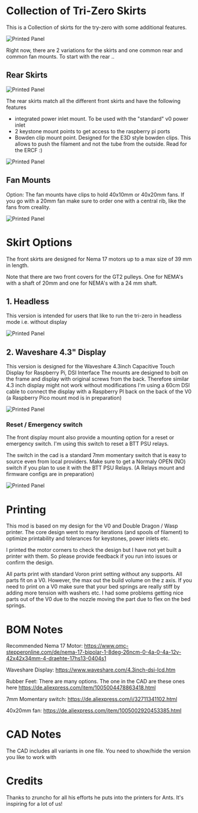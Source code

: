 # Collection of Tri-Zero Skirts

This is a Collection of skirts for the try-zero with some additional features.

![Printed Panel](Images/tri-zero-skirt.png)

Right now, there are 2 variations for the skirts and one common rear and common fan mounts.
To start with the rear ..

## Rear Skirts

![Printed Panel](Images/tri-zero-rear.png)

The rear skirts match all the different front skirts and have the following features

- integrated power inlet mount. To be used with the "standard" v0 power inlet
- 2 keystone mount points to get access to the raspberry pi ports
- Bowden clip mount point. Designed for the E3D style bowden clips. This allows to push the filament and not the tube from the outside. Read for the ERCF :)

![Printed Panel](Images/tri-zero-rear-details.png)


## Fan Mounts

Option: The fan mounts have clips to hold 40x10mm or 40x20mm fans.
If you go with a 20mm fan make sure to order one with a central rib, like the fans from creality.

![Printed Panel](Images/tri-zero-fans.png)

# Skirt Options

The front skirts are designed for Nema 17 motors up to a max size of 39 mm in length.

Note that there are two front covers for the GT2 pulleys. One for NEMA's with a shaft of 20mm and one for NEMA's with a 24 mm shaft.

## 1. Headless

This version is intended for users that like to run the tri-zero in headless mode i.e. without display

![Printed Panel](Images/tri-zero-headless.png)

## 2. Waveshare 4.3" Display

This version is designed for the Waveshare 4.3inch Capacitive Touch Display for Raspberry Pi, DSI Interface
The mounts are designed to bolt on the frame and display with original screws from the back.
Therefore similar 4.3 inch display might not work without modifications
I'm using a 60cm DSI cable to connect the display with a Raspberry PI back on the back of the V0 
(a Raspberry Pico mount mod is in preparation)

![Printed Panel](Images/tri-zero-waveshare.png)

### Reset / Emergency switch
The front display mount also provide a mounting option for a reset or emergency switch.
I'm using this switch to reset a BTT PSU relays. 

The switch in the cad is a standard 7mm momentary switch that is easy to source even from local providers.
Make sure to get a Normaly OPEN (NO) switch if you plan to use it with the BTT PSU Relays.
(A Relays mount and firmware configs are in preparation)

![Printed Panel](Images/reset-switch.png)

# Printing

This mod is based on my design for the V0 and Double Dragon / Wasp printer.
The core design went to many iterations (and spools of filament) to optimize printability and tolerances for keystones, power inlets etc.

I printed the motor corners to check the design but I have not yet built a printer with them. So please provide feedback if you run into issues or confirm the design.

All parts print with standard Voron print setting without any supports.
All parts fit on a V0. However, the max out the build volume on the z axis.
If you need to print on a V0 make sure that your bed springs are really stiff by adding more tension with washers etc.
I had some problems getting nice parts out of the V0 due to the nozzle moving the part due to flex on the bed springs.

# BOM Notes

Recommended Nema 17 Motor: https://www.omc-stepperonline.com/de/nema-17-bipolar-1-8deg-26ncm-0-4a-0-4a-12v-42x42x34mm-4-draehte-17hs13-0404s1

Waveshare Display:  https://www.waveshare.com/4.3inch-dsi-lcd.htm

Rubber Feet: There are many options. The one in the CAD are these ones here https://de.aliexpress.com/item/1005004478863418.html

7mm Momentary switch:  https://de.aliexpress.com/i/32711341102.html

40x20mm fan:    https://de.aliexpress.com/item/1005002920453385.html

# CAD  Notes

The CAD includes all variants in one file.
You need to show/hide the version you like to work with

# Credits

Thanks to zruncho for all his efforts he puts into the printers for Ants.
It's inspiring for a lot of us!

